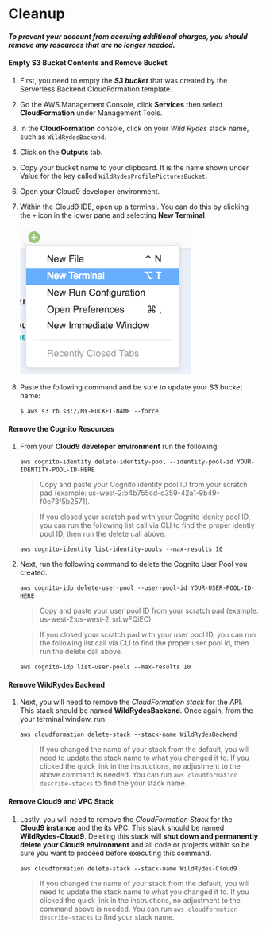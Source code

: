 # Cleanup

#### *To prevent your account from accruing additional charges, you should remove any resources that are no longer needed.*

#### Empty S3 Bucket Contents and Remove Bucket

1. First, you need to empty the ***S3 bucket*** that was created by the Serverless Backend CloudFormation template.
2. Go the AWS Management Console, click **Services** then select **CloudFormation** under Management Tools.
3. In the **CloudFormation** console, click on your *Wild Rydes* stack name, such as `WildRydesBackend`.
4. Click on the **Outputs** tab.
5. Copy your bucket name to your clipboard. It is the name shown under Value for the key called `WildRydesProfilePicturesBucket`.
6. Open your Cloud9 developer environment.
7. Within the Cloud9 IDE, open up a terminal. You can do this by clicking the `+` icon in the lower pane and selecting **New Terminal**.

	![Cloud9 Terminal](../images/cloud9-new-terminal.png)

8. Paste the following command and be sure to update your S3 bucket name:
	```
	$ aws s3 rb s3://MY-BUCKET-NAME --force 
	```

#### Remove the Cognito Resources

1. From your **Cloud9 developer environment** run the following:
	
	```
	aws cognito-identity delete-identity-pool --identity-pool-id YOUR-IDENTITY-POOL-ID-HERE
	```
	> Copy and paste your Cognito identity pool ID from your scratch pad (example: us-west-2:b4b755cd-d359-42a1-9b49-f0e73f5b2571).

	> If you closed your scratch pad with your Cognito idenity pool ID, you can run the following list call via CLI to find the proper identiy pool ID, then run the delete call above.
	
	```
	aws cognito-identity list-identity-pools --max-results 10
	```

2. Next, run the following command to delete the Cognito User Pool you created:

	```
	aws cognito-idp delete-user-pool --user-pool-id YOUR-USER-POOL-ID-HERE
	```
	
	> Copy and paste your user pool ID from your scratch pad (example: us-west-2:us-west-2_srLwFQiEC)
	
	> If you closed your scratch pad with your user pool ID, you can run the following list call via CLI to find the proper user pool id, then run the delete call above.

	```
	aws cognito-idp list-user-pools --max-results 10
	```

#### Remove WildRydes Backend

1. Next, you will need to remove the *CloudFormation stack* for the API. This stack should be named **WildRydesBackend**. Once again, from the your terminal window, run:

	```
	aws cloudformation delete-stack --stack-name WildRydesBackend
	```
	> If you changed the name of your stack from the default, you will need to update the stack name to what you changed it to.  If you clicked the quick link in the instructions, no adjustment to the above command is needed. You can run `aws cloudformation describe-stacks` to find the your stack name.

#### Remove Cloud9 and VPC Stack

1. Lastly, you will need to remove the *CloudFormation Stack* for the **Cloud9 instance** and the its VPC. This stack should be named **WildRydes-Cloud9**. Deleting this stack will **shut down and permanently delete your Cloud9 environment** and all code or projects within so be sure you want to proceed before executing this command.

	```
	aws cloudformation delete-stack --stack-name WildRydes-Cloud9
	```
	
	
	> If you changed the name of your stack from the default, you will need to update the stack name to what you changed it to.  If you clicked the quick link in the instructions, no adjustment to the command above is needed.  You can run `aws cloudformation describe-stacks` to find your stack name.
